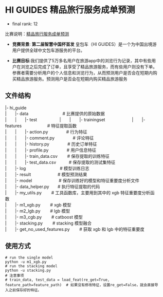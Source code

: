 # HI GUIDES 精品旅行服务成单预测
- final rank: 12

比赛说明：[精品旅行服务成单预测](http://www.dcjingsai.com/common/cmpt/%E7%B2%BE%E5%93%81%E6%97%85%E8%A1%8C%E6%9C%8D%E5%8A%A1%E6%88%90%E5%8D%95%E9%A2%84%E6%B5%8B_%E7%AB%9E%E8%B5%9B%E4%BF%A1%E6%81%AF.html)

- **竞赛背景**: **第二届智慧中国杯首发** 皇包车（HI GUIDES）是一个为中国出境游用户提供全球中文包车游服务的平台。

- **比赛目标**:我们提供了5万多名用户在旅游app中的浏览行为记录，其中有些用户在浏览之后完成了订单，且享受了精品旅游服务，而有些用户则没有下单。参赛者需要分析用户的个人信息和浏览行为，从而预测用户是否会在短期内购买精品旅游服务。预测用户是否会在短期内购买精品旅游服务


## 文件结构
|- hi_guide<br/>
|　　|- data　　　　　　　　# 比赛提供的原始数据<br/>
|　　|　　|- test　　　　　
|　　|　　|- trainingset　　　　　　 
|　　|- features　　　　　　# 特征提取函数<br/>
|　　|　　|- action.py　　　　  # 行为特征<br/>
|　　|　　|- comment.py　　　　 # 评论特征<br/>
|　　|　　|- history.py　　　　 # 历史订单特征<br/>
|　　|　　|- profile.py　　　　 # 用户信息特征<br/>
|　　|　　|- train_data.csv　　 # 保存提取的训练特征 　<br/>
|　　|　　|- test_data.csv　　　# 保存提取的测试集特征　<br/>
|　　|- log　　　　　　　　# 模型训练日志<br/>
|　　|- result　　　　　　 # 模型预测结果<br/>
|　　|- model　　　　　　  # 保存训练好的模型和特征重要度分析文件<br/>
|　　|- data_helper.py　　# 执行特征提取的代码<br/>
|　　|- my_utils.py　　   # 工具函数库，主要用到其中的 xgb 特征重要度分析函数<br/>
|　　|- m1_xgb.py　　     # xgb 模型<br/>
|　　|- m2_lgb.py　　     # lgb 模型<br/>
|　　|- m3_cgb.py　　     # catboost 模型<br/>
|　　|- stacking.py　　   # stacking 模型融合<br/>
|　　|- get_no_used_features.py　　     # 获取 xgb 和 lgb 中的特征重要度<br/>


## 使用方式

```shell
# run the single model
python -u m1_xgb.py
# run the stacking model
python -u stacking.py
# 注意事项
# train_data, test_data = load_feat(re_get=True, feature_path=feature_path)  # 如果没有修改特征，设置re_get=False，就会直接导入之前保存好的特征。
```




